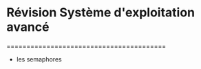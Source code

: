 # Révision Système d'exploitation avancé
========================================
  - les semaphores
